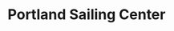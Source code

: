 ---
title: "Portland Sailing Center"
url: /portland/portland-sailing-center/
shop: travel agency
---